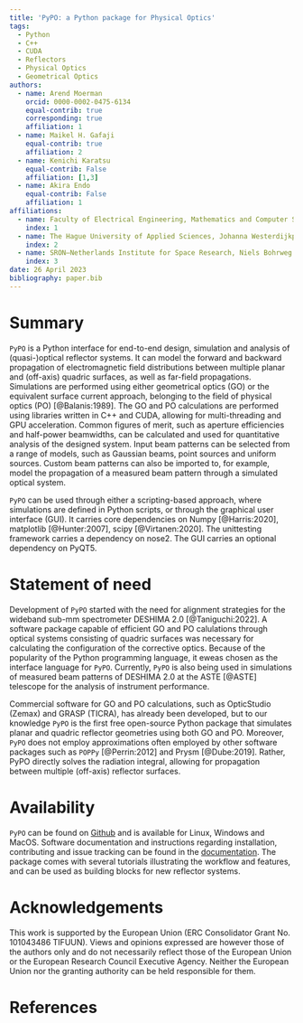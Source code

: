 ```yaml
---
title: 'PyPO: a Python package for Physical Optics'
tags:
  - Python
  - C++
  - CUDA
  - Reflectors
  - Physical Optics
  - Geometrical Optics
authors:
  - name: Arend Moerman
    orcid: 0000-0002-0475-6134
    equal-contrib: true
    corresponding: true
    affiliation: 1
  - name: Maikel H. Gafaji
    equal-contrib: true
    affiliation: 2
  - name: Kenichi Karatsu
    equal-contrib: False
    affiliation: [1,3]
  - name: Akira Endo
    equal-contrib: False
    affiliation: 1
affiliations:
  - name: Faculty of Electrical Engineering, Mathematics and Computer Science, Delft University of Technology, Mekelweg 4, 2628 CD, Delft, The Netherlands
    index: 1
  - name: The Hague University of Applied Sciences, Johanna Westerdijkplein 75, 2521 EN, The Hague, The Netherlands
    index: 2
  - name: SRON—Netherlands Institute for Space Research, Niels Bohrweg 4, 2333 CA, Leiden, The Netherlands
    index: 3
date: 26 April 2023
bibliography: paper.bib
---
```


# Summary
`PyPO` is a Python interface for end-to-end design, simulation and analysis of (quasi-)optical reflector systems. 
It can model the forward and backward propagation of electromagnetic field distributions between multiple planar and (off-axis) quadric surfaces, as well as far-field propagations.
Simulations are performed using either geometrical optics (GO) or the equivalent surface current approach, belonging to the field of physical optics (PO) [@Balanis:1989].
The GO and PO calculations are performed using libraries written in C++ and CUDA, allowing for multi-threading and GPU acceleration.
Common figures of merit, such as aperture efficiencies and half-power beamwidths, can be calculated and used for quantitative analysis of the designed system.
Input beam patterns can be selected from a range of models, such as Gaussian beams, point sources and uniform sources. 
Custom beam patterns can also be imported to, for example, model the propagation of a measured beam pattern through a simulated optical system.

`PyPO` can be used through either a scripting-based approach, where simulations are defined in Python scripts, or through the graphical user interface (GUI).
It carries core dependencies on Numpy [@Harris:2020], matplotlib [@Hunter:2007], scipy [@Virtanen:2020]. The unittesting framework carries a dependency on nose2. The GUI carries an optional dependency on PyQT5.

# Statement of need
Development of `PyPO` started with the need for alignment strategies for the wideband sub-mm spectrometer DESHIMA 2.0 [@Taniguchi:2022]. 
A software package capable of efficient GO and PO calulations through optical systems consisting of quadric surfaces was necessary for calculating the configuration of the corrective optics. Because of the popularity of the Python programming language, it eweas chosen as the interface language for `PyPO`. 
Currently, `PyPO` is also being used in simulations of measured beam patterns of DESHIMA 2.0 at the ASTE [@ASTE] telescope for the analysis of instrument performance.

Commercial software for GO and PO calculations, such as OpticStudio (Zemax) and GRASP (TICRA), has already been developed, but to our knowledge `PyPO` is the first free open-source Python package that simulates planar and quadric reflector geometries using both GO and PO. 
Moreover, `PyPO` does not employ approximations often employed by other software packages such as `POPPy` [@Perrin:2012] and Prysm [@Dube:2019]. Rather, PyPO directly solves the radiation integral, allowing for propagation between multiple (off-axis) reflector surfaces.

# Availability
`PyPO` can be found on [Github](https://github.com/arend95/PyPO) and is available for Linux, Windows and MacOS.
Software documentation and instructions regarding installation, contributing and issue tracking can be found in the [documentation](https://arend95.github.io/PyPO/). 
The package comes with several tutorials illustrating the workflow and features, and can be used as building blocks for new reflector systems.

# Acknowledgements
This work is supported by the European Union (ERC Consolidator Grant No. 101043486 TIFUUN). Views and opinions expressed are however those of the authors only and do not necessarily reflect those of the European Union or the European Research Council Executive Agency. Neither the European Union nor the granting authority can be held responsible for them.

# References
